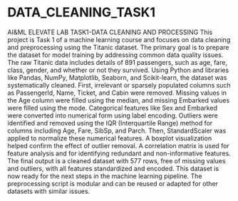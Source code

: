 # DATA_CLEANING_TASK1
AI&amp;ML ELEVATE LAB TASK1-DATA CLEANING AND PROCESSING
This project is Task 1 of a machine learning course and focuses on data cleaning and preprocessing using the Titanic dataset. The primary goal is to prepare the dataset for model training by addressing common data quality issues. The raw Titanic data includes details of 891 passengers, such as age, fare, class, gender, and whether or not they survived. Using Python and libraries like Pandas, NumPy, Matplotlib, Seaborn, and Scikit-learn, the dataset was systematically cleaned. First, irrelevant or sparsely populated columns such as PassengerId, Name, Ticket, and Cabin were removed. Missing values in the Age column were filled using the median, and missing Embarked values were filled using the mode. Categorical features like Sex and Embarked were converted into numerical form using label encoding. Outliers were identified and removed using the IQR (Interquartile Range) method for columns including Age, Fare, SibSp, and Parch. Then, StandardScaler was applied to normalize these numerical features. A boxplot visualization helped confirm the effect of outlier removal. A correlation matrix is used for feature analysis and for identifying redundant and non-informative features. The final output is a cleaned dataset with 577 rows, free of missing values and outliers, with all features standardized and encoded. This dataset is now ready for the next steps in the machine learning pipeline. The preprocessing script is modular and can be reused or adapted for other datasets with similar issues.

